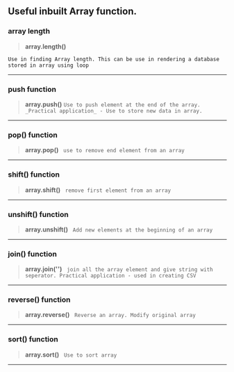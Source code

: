 ## Useful inbuilt Array function.

### array length
> **array.length()**

` Use in finding Array length. This can be use in rendering a database stored in array using loop `

***

### push function
> **array.push()**
` Use to push element at the end of the array. _Practical application_ - Use to store new data in array. `

***

### pop() function 
> **array.pop()**
` use to remove end element from an array`

*** 

### shift() function
> **array.shift()**
` remove first element from an array`

***
### unshift() function 
> **array.unshift()**
` Add new elements at the beginning of an array`

***

### join() function
> **array.join('')**
` join all the array element and give string with seperator. Practical application - used in creating CSV`

***

### reverse() function 
> **array.reverse()**
` Reverse an array. Modify original array`

***

### sort() function 
> **array.sort()**
` Use to sort array`

***